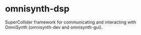 # omnisynth-dsp
SuperCollider framework for communicating and interacting with OmniSynth (omnisynth-dev and omnisynth-gui).
